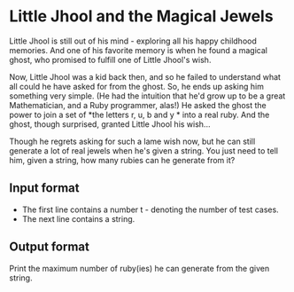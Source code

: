 # Little Jhool and the Magical Jewels

Little Jhool is still out of his mind - exploring all his happy childhood memories. And one of his favorite memory is when he found a magical ghost, who promised to fulfill one of Little Jhool's wish.

Now, Little Jhool was a kid back then, and so he failed to understand what all could he have asked for from the ghost. So, he ends up asking him something very simple. (He had the intuition that he'd grow up to be a great Mathematician, and a Ruby programmer, alas!) He asked the ghost the power to join a set of \*the letters r, u, b and y \* into a real ruby. And the ghost, though surprised, granted Little Jhool his wish...

Though he regrets asking for such a lame wish now, but he can still generate a lot of real jewels when he's given a string. You just need to tell him, given a string, how many rubies can he generate from it?

## Input format

- The first line contains a number t - denoting the number of test cases.
- The next line contains a string.

## Output format

Print the maximum number of ruby(ies) he can generate from the given string.
